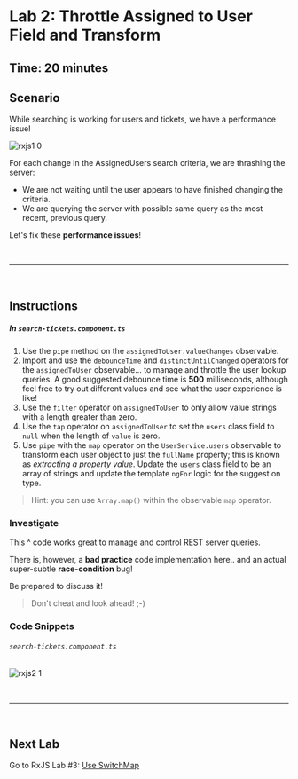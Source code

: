# Lab 2: Throttle Assigned to User Field and Transform

## Time: 20 minutes

## Scenario

While searching is working for users and tickets, we have a performance issue!

![rxjs1 0](https://user-images.githubusercontent.com/210413/47622033-f1855c80-dacd-11e8-9ec0-1d26a90b3456.jpg)

For each change in the AssignedUsers search criteria, we are thrashing the server:

*  We are not waiting until the user appears to have finished changing the criteria.
*  We are querying the server with possible same query as the most recent, previous query.


Let's fix these **performance issues**!

<br/>

----

<br/>

## Instructions

##### In `search-tickets.component.ts`

1. Use the `pipe` method on the `assignedToUser.valueChanges` observable.
2. Import and use the `debounceTime` and `distinctUntilChanged` operators for the `assignedToUser` observable... to manage and throttle the user lookup queries. A good suggested debounce time is **500** milliseconds, although feel free to try out different values and see what the user experience is like!
3. Use the `filter` operator on `assignedToUser` to only allow value strings with a length greater than zero.
4. Use the `tap` operator on `assignedToUser` to set the `users` class field to `null` when the length of `value` is zero.
5. Use `pipe` with the `map` operator on the `UserService.users` observable to transform each user object to just the `fullName` property; this is known as *extracting a property value*. Update the `users` class field to be an array of strings and update the template `ngFor` logic for the suggest on type.
  >  Hint: you can use `Array.map()` within the observable `map` operator.

### Investigate

This ^ code works great to manage and control REST server queries.

There is, however, a **bad practice** code implementation here.. and an actual super-subtle **race-condition** bug!

Be prepared to discuss it!
>  Don't cheat and look ahead! ;-)


### Code Snippets

###### `search-tickets.component.ts`

![rxjs2 1](https://user-images.githubusercontent.com/210413/47622218-7a9d9300-dad0-11e8-91ed-cfdf2f5005e8.jpg)


<br/>

----

<br/>

## Next Lab

Go to RxJS Lab #3: [Use SwitchMap](lab-3.md)
